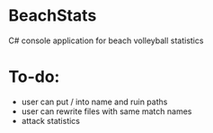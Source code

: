 # BeachStats
C# console application for beach volleyball statistics

# To-do:
 - user can put / into name and ruin paths
 - user can rewrite files with same match names
 - attack statistics